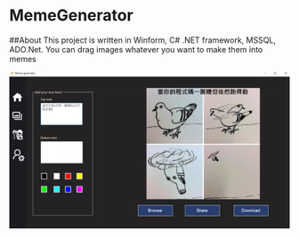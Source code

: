# MemeGenerator

##About
This project is written in Winform, C# .NET framework, MSSQL, ADO.Net. You can drag images whatever you want to make them into memes

![This is a alt text.](/display.png "This is a sample image.")
